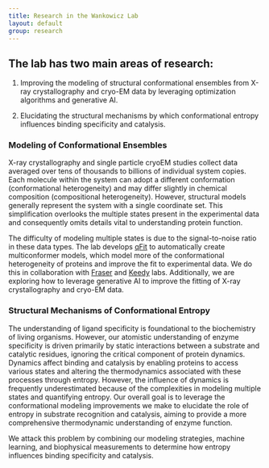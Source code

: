```yaml
---
title: Research in the Wankowicz Lab
layout: default
group: research
---
```



<div class="row">

## The lab has two main areas of research: 

1. Improving the modeling of structural conformational ensembles from X-ray crystallography and cryo-EM data by leveraging optimization algorithms and generative AI.

2. Elucidating the structural mechanisms by which conformational entropy influences binding specificity and catalysis. 

### Modeling of Conformational Ensembles <br>

X-ray crystallography and single particle cryoEM studies collect data averaged over tens of thousands to billions of individual system copies. Each molecule within the system can adopt a different conformation (conformational heterogeneity) and may differ slightly in chemical composition (compositional heterogeneity). However, structural models generally represent the system with a single coordinate set. This simplification overlooks the multiple states present in the experimental data and consequently omits details vital to understanding protein function. 

The difficulty of modeling multiple states is due to the signal-to-noise ratio in these data types. The lab develops [qFit](https://github.com/ExcitedStates/qfit-3.0) to automatically create multiconformer models, which model more of the conformational heterogeneity of proteins and improve the fit to experimental data. We do this in collaboration with [Fraser](https://fraserlab.com/) and [Keedy](https://keedylab.org/) labs. Additionally, we are exploring how to leverage generative AI to improve the fitting of X-ray crystallography and cryo-EM data.

### Structural Mechanisms of Conformational Entropy <br>

The understanding of ligand specificity is foundational to the biochemistry of living organisms. However, our atomistic understanding of enzyme specificity is driven primarily by static interactions between a substrate and catalytic residues, ignoring the critical component of protein dynamics. Dynamics affect binding and catalysis by enabling proteins to access various states and altering the thermodynamics associated with these processes through entropy. However, the influence of dynamics is frequently underestimated because of the complexities in modeling multiple states and quantifying entropy. Our overall goal is to leverage the conformational modeling improvements we make to elucidate the role of entropy in substrate recognition and catalysis, aiming to provide a more comprehensive thermodynamic understanding of enzyme function. 

We attack this problem by combining our modeling strategies, machine learning, and biophysical measurements to determine how entropy influences binding specificity and catalysis. 


